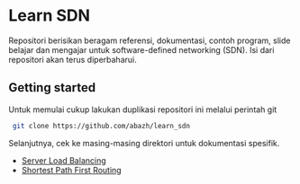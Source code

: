 # Learn SDN
Repositori berisikan beragam referensi, dokumentasi, contoh program, slide belajar dan mengajar untuk software-defined networking (SDN). Isi dari repositori akan terus diperbaharui.

## Getting started
Untuk memulai cukup lakukan duplikasi repositori ini melalui perintah git
```bash
 git clone https://github.com/abazh/learn_sdn
```
Selanjutnya, cek ke masing-masing direktori untuk dokumentasi spesifik.
- [Server Load Balancing](LB)
- [Shortest Path First Routing](SPF)

